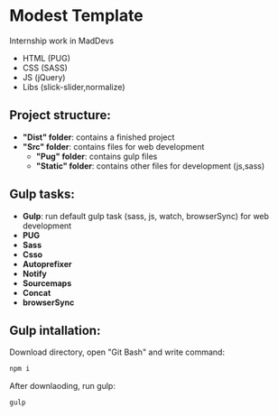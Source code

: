 # Modest Template
Internship work in MadDevs

- HTML (PUG)
- CSS (SASS)
- JS (jQuery)
- Libs (slick-slider,normalize)

<h2>Project structure:</h2>
<ul>
	<li><strong>"Dist" folder</strong>: contains a finished project</li>
	<li><strong>"Src" folder</strong>: contains files for web development
		<ul>
			<li><strong>"Pug" folder</strong>: contains gulp files</li>
			<li><strong>"Static" folder</strong>: contains other files for development (js,sass)</li>
		</ul>
	</li>
</ul>

<h2>Gulp tasks:</h2>

<ul>
	<li><strong>Gulp</strong>: run default gulp task (sass, js, watch, browserSync) for web development</li>
	<li><strong>PUG</strong></li>
	<li><strong>Sass</strong></li>
	<li><strong>Csso</strong></li>
	<li><strong>Autoprefixer</strong></li>
	<li><strong>Notify</strong></li>
	<li><strong>Sourcemaps</strong></li>
	<li><strong>Concat</strong></li>
	<li><strong>browserSync</strong></li>
</ul>

<h2>Gulp intallation:</h2>

Download directory, open "Git Bash" and write command:

```bash
npm i
```

After downlaoding, run gulp:

```bash
gulp
```
